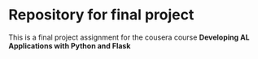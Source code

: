 # Repository for final project
This is a final project assignment for the cousera course <b>Developing AL Applications with Python and Flask</b>
<br></br>
